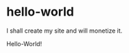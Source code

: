 # hello-world
I shall create my site and will monetize it.
<Html>
  <Head></Head>
  <Body>Hello-World!</Body>
</Html>

